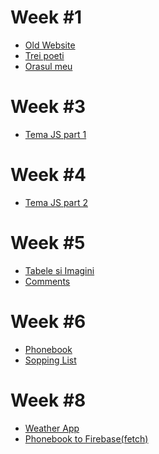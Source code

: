
<h1>Week #1</h1>
<ul>
<li><a href="https://miualinionut.github.io/siit_06/cristina.cristache/s1/t01/index.html">Old Website</a>
<li><a href="https://miualinionut.github.io/siit_06/cristina.cristache/s1/t01.2/index.html">Trei poeti</a></li>
<li><a href="https://miualinionut.github.io/siit_06/cristina.cristache/s1/t01.3/index.html">Orasul meu</a></li>
</ul>
  
<h1>Week #3</h1>
<ul>
<li><a href="https://github.com/miualinionut/siit_06/blob/master/cristina.cristache/s3/file.js">Tema JS part 1</a>
</ul>
  
<h1>Week #4</h1>
<ul>
<li><a href="https://github.com/miualinionut/siit_06/blob/master/cristina.cristache/s4/Homework/file.js">Tema JS part 2</a>
</ul>
  
<h1>Week #5</h1>
<ul>
<li><a href="https://miualinionut.github.io/siit_06/cristina.cristache/s5/Homework/img-table/index.html">Tabele si Imagini</a>
<li><a href="https://miualinionut.github.io/siit_06/cristina.cristache/s5/comments.html">Comments</a>
</ul>

<h1>Week #6</h1>
<ul>
<li><a href="https://miualinionut.github.io/siit_06/cristina.cristache/s6/phonebook/phone-book.html">Phonebook</a>
<li><a href="https://miualinionut.github.io/siit_06/cristina.cristache/s6/Homework/shoplist.html">Sopping List</a>
</ul>

<h1>Week #8</h1>
<ul>
<li><a href="https://miualinionut.github.io/siit_06/cristina.cristache/s8/weather-app/weather.html">Weather App</a>
<li><a href="https://miualinionut.github.io/siit_06/cristina.cristache/s8/firebase/phoneBook/index.html">Phonebook to Firebase(fetch)</a>
</ul>

